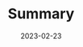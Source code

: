 ---
title: Summary
thumbnail: "/assets/images/project-7.png"
date: 2023-02-23
category: Web development
---